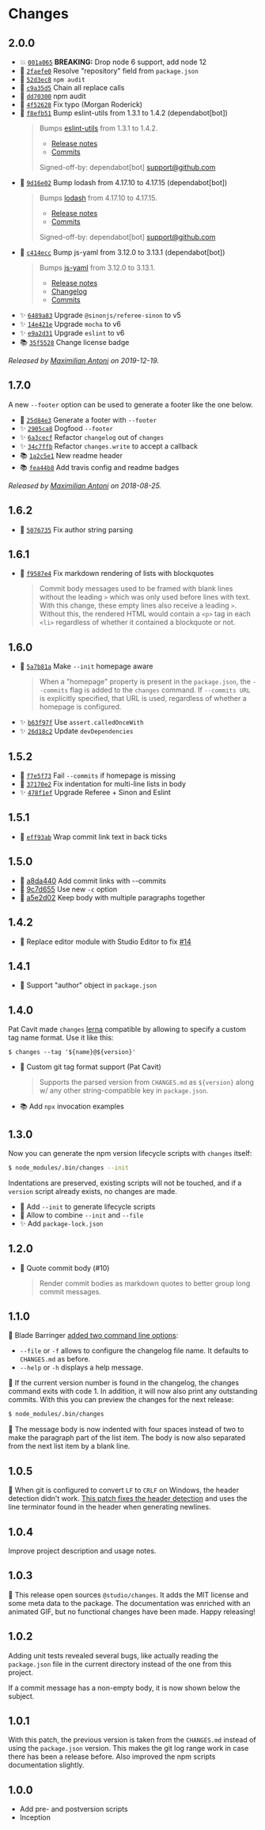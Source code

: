 # Changes

## 2.0.0

- 💥 [`001a065`](https://github.com/javascript-studio/studio-changes/commit/001a0656b9f1a01f1f838a59e204caeebfdf3745)
  __BREAKING:__ Drop node 6 support, add node 12
- 🍏 [`2faefe0`](https://github.com/javascript-studio/studio-changes/commit/2faefe0532f78a2896485272dbaccafaeeece8ee)
  Resolve "repository" field from `package.json`
- 🐛 [`52d3ec8`](https://github.com/javascript-studio/studio-changes/commit/52d3ec85ebeb9a6229c9410bb565a0c584519739)
  `npm audit`
- 🐛 [`c9a35d5`](https://github.com/javascript-studio/studio-changes/commit/c9a35d57c1877d51e5fb43517e9c4c7335cf1431)
  Chain all replace calls
- 🐛 [`dd70300`](https://github.com/javascript-studio/studio-changes/commit/dd70300efd857db3f409be9f4b35a07a9acadb9f)
  npm audit
- 🐛 [`4f52628`](https://github.com/javascript-studio/studio-changes/commit/4f526287518c5ba0321362b9548a61549045010f)
  Fix typo (Morgan Roderick)
- 🐛 [`f8efb51`](https://github.com/javascript-studio/studio-changes/commit/f8efb51c93a5b3a44ec1da568ce7769d5c69fa26)
  Bump eslint-utils from 1.3.1 to 1.4.2 (dependabot[bot])
    >
    > Bumps [eslint-utils](https://github.com/mysticatea/eslint-utils) from 1.3.1 to 1.4.2.
    > - [Release notes](https://github.com/mysticatea/eslint-utils/releases)
    > - [Commits](https://github.com/mysticatea/eslint-utils/compare/v1.3.1...v1.4.2)
    >
    > Signed-off-by: dependabot[bot] <support@github.com>
- 🐛 [`9d16e02`](https://github.com/javascript-studio/studio-changes/commit/9d16e0211028ef872cd64be3f998f8f5c0bd9758)
  Bump lodash from 4.17.10 to 4.17.15 (dependabot[bot])
    >
    > Bumps [lodash](https://github.com/lodash/lodash) from 4.17.10 to 4.17.15.
    > - [Release notes](https://github.com/lodash/lodash/releases)
    > - [Commits](https://github.com/lodash/lodash/compare/4.17.10...4.17.15)
    >
    > Signed-off-by: dependabot[bot] <support@github.com>
- 🐛 [`c414ecc`](https://github.com/javascript-studio/studio-changes/commit/c414eccdb0851aa215cf1e5aec2085a0deb4e2c2)
  Bump js-yaml from 3.12.0 to 3.13.1 (dependabot[bot])
    >
    > Bumps [js-yaml](https://github.com/nodeca/js-yaml) from 3.12.0 to 3.13.1.
    > - [Release notes](https://github.com/nodeca/js-yaml/releases)
    > - [Changelog](https://github.com/nodeca/js-yaml/blob/master/CHANGELOG.md)
    > - [Commits](https://github.com/nodeca/js-yaml/compare/3.12.0...3.13.1)
- ✨ [`6489a83`](https://github.com/javascript-studio/studio-changes/commit/6489a83f7736e77dc9f9ac706b815e3a2b78d7d2)
  Upgrade `@sinonjs/referee-sinon` to v5
- ✨ [`14e421e`](https://github.com/javascript-studio/studio-changes/commit/14e421ed98e7f90cd0da50d000da59e2892a7a9e)
  Upgrade `mocha` to v6
- ✨ [`e9a2d31`](https://github.com/javascript-studio/studio-changes/commit/e9a2d319ba9bf9aa7b1b31418f93a18b4d0f381f)
  Upgrade `eslint` to v6
- 📚 [`35f5528`](https://github.com/javascript-studio/studio-changes/commit/35f5528554c6a1be55cd1fb0cc54a0b94963bf08)
  Change license badge

_Released by [Maximilian Antoni](https://github.com/mantoni) on 2019-12-19._

## 1.7.0

A new `--footer` option can be used to generate a footer like the one below.

- 🍏 [`25d84e3`](https://github.com/javascript-studio/studio-changes/commit/25d84e3473e7f79c7e8c1d20d8310cf8c3b42e9d)
  Generate a footer with `--footer`
- ✨ [`2905ca8`](https://github.com/javascript-studio/studio-changes/commit/2905ca844df389974c5aa633587525260b81045e)
  Dogfood `--footer`
- ✨ [`6a3cecf`](https://github.com/javascript-studio/studio-changes/commit/6a3cecf281fe009132c415501a8817f11a8c52ce)
  Refactor `changelog` out of `changes`
- ✨ [`34c7ffb`](https://github.com/javascript-studio/studio-changes/commit/34c7ffbd0e0e81464932025cab5513aac6b1f94e)
  Refactor `changes.write` to accept a callback
- 📚 [`1a2c5e1`](https://github.com/javascript-studio/studio-changes/commit/1a2c5e18cd734eacf7015338910dca16f9b27c3c)
  New readme header
- 📚 [`fea44b8`](https://github.com/javascript-studio/studio-changes/commit/fea44b8bc3c8047a940e31ada751e5383aaf784d)
  Add travis config and readme badges

_Released by [Maximilian Antoni](https://github.com/mantoni) on 2018-08-25._

## 1.6.2

- 🐛 [`5076735`](https://github.com/javascript-studio/studio-changes/commit/5076735e5a1f81172371438f5af57923bf0ac688)
  Fix author string parsing

## 1.6.1

- 🐛 [`f9587e4`](https://github.com/javascript-studio/studio-changes/commit/f9587e402345b7a4beb57d262d1af10eacede5ec)
  Fix markdown rendering of lists with blockquotes
    >
    > Commit body messages used to be framed with blank lines without the
    > leading `>` which was only used before lines with text. With this
    > change, these empty lines also receive a leading `>`. Without this, the
    > rendered HTML would contain a `<p>` tag in each `<li>` regardless of
    > whether it contained a blockquote or not.
    >

## 1.6.0

- 🍏 [`5a7b81a`](https://github.com/javascript-studio/studio-changes/commit/5a7b81a40b87adc9566bbd9b869833eec352acfc)
  Make `--init` homepage aware
    >
    > When a "homepage" property is present in the `package.json`, the
    > `--commits` flag is added to the `changes` command. If `--commits URL`
    > is explicitly specified, that URL is used, regardless of whether a
    > homepage is configured.
    >
- ✨ [`b63f97f`](https://github.com/javascript-studio/studio-changes/commit/b63f97ff143bf7b4238e88c29944ce7609b273b1)
  Use `assert.calledOnceWith`
- ✨ [`26d18c2`](https://github.com/javascript-studio/studio-changes/commit/26d18c27384409d996954df34bbe60521d60dc63)
  Update `devDependencies`

## 1.5.2

- 🐛 [`f7e5f73`](https://github.com/javascript-studio/studio-changes/commit/f7e5f73021c37e0eca02b8f02f334c0d181538d4)
  Fail `--commits` if homepage is missing
- 🐛 [`37170e2`](https://github.com/javascript-studio/studio-changes/commit/37170e257df2da65e83c2bcaa3ea1e72358fe5a1)
  Fix indentation for multi-line lists in body
- ✨ [`478f1ef`](https://github.com/javascript-studio/studio-changes/commit/478f1efc80ca80c12608f87199af1ead16b7fd81)
  Upgrade Referee + Sinon and Eslint

## 1.5.1

- 🐛 [`eff93ab`](https://github.com/javascript-studio/studio-changes/commit/eff93ab669f64a4ea73b4e2a48cac218fc94e616)
  Wrap commit link text in back ticks

## 1.5.0

- 🍏 [a8da440](https://github.com/javascript-studio/studio-changes/commit/a8da4404ca9ee546f9b27c3f65df25c683b1c21d)
  Add commit links with --commits
- 🍏 [9c7d655](https://github.com/javascript-studio/studio-changes/commit/9c7d65560b33087ee7cd2adc88dee3a1a054901c)
  Use new `-c` option
- 🐛 [a5e2d02](https://github.com/javascript-studio/studio-changes/commit/a5e2d029a82b56385746402a8f5b1485d3eede55)
  Keep body with multiple paragraphs together

## 1.4.2

- 🐛 Replace editor module with Studio Editor to fix [#14]

[#14]: https://github.com/javascript-studio/studio-changes/issues/14

## 1.4.1

- 🐛 Support "author" object in `package.json`

## 1.4.0

Pat Cavit made `changes` [lerna][] compatible by allowing to specify a custom
tag name format. Use it like this:

```
$ changes --tag '${name}@${version}'
```

- 🍏 Custom git tag format support (Pat Cavit)
    >
    > Supports the parsed version from `CHANGES.md` as `${version}` along w/
    > any other string-compatible key in `package.json`.
    >
- 📚 Add `npx` invocation examples

[lerna]: https://github.com/lerna/lerna

## 1.3.0

Now you can generate the npm version lifecycle scripts with `changes` itself:

```bash
$ node_modules/.bin/changes --init
```

Indentations are preserved, existing scripts will not be touched, and if a
`version` script already exists, no changes are made.

- 🍏 Add `--init` to generate lifecycle scripts
- 🍏 Allow to combine `--init` and `--file`
- ✨ Add `package-lock.json`

## 1.2.0

- 🍏 Quote commit body (#10)
    >
    > Render commit bodies as markdown quotes to better group long commit
    > messages.
    >

## 1.1.0

🍏 Blade Barringer [added two command line options][pr6]:

- `--file` or `-f` allows to configure the changelog file name. It defaults to
  `CHANGES.md` as before.
- `--help` or `-h` displays a help message.

🍏 If the current version number is found in the changelog, the changes command
exits with code 1. In addition, it will now also print any outstanding commits.
With this you can preview the changes for the next release:

```bash
$ node_modules/.bin/changes
```

🐛 The message body is now indented with four spaces instead of two to make the
paragraph part of the list item. The body is now also separated from the next
list item by a blank line.

[pr6]: https://github.com/javascript-studio/studio-changes/pull/6

## 1.0.5

🐛 When git is configured to convert `LF` to `CRLF` on Windows, the header
detection didn't work. [This patch fixes the header detection][pr2] and uses
the line terminator found in the header when generating newlines.

[pr2]: https://github.com/javascript-studio/studio-changes/pull/2

## 1.0.4

Improve project description and usage notes.

## 1.0.3

📣 This release open sources `@studio/changes`. It adds the MIT license and
some meta data to the package. The documentation was enriched with an animated
GIF, but no functional changes have been made. Happy releasing!

## 1.0.2

Adding unit tests revealed several bugs, like actually reading the
`package.json` file in the current directory instead of the one from this
project.

If a commit message has a non-empty body, it is now shown below the subject.

## 1.0.1

With this patch, the previous version is taken from the `CHANGES.md` instead of
using the `package.json` version. This makes the git log range work in case
there has been a release before. Also improved the npm scripts documentation
slightly.

## 1.0.0

- Add pre- and postversion scripts
- Inception

